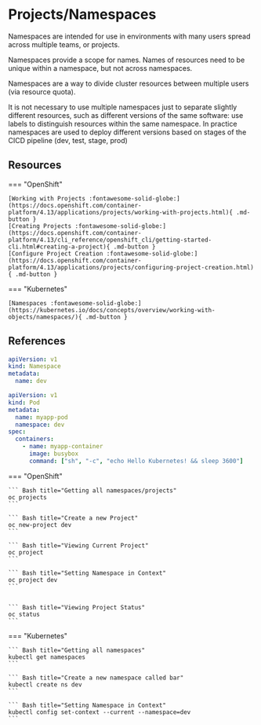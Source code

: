 # Projects/Namespaces

Namespaces are intended for use in environments with many users spread across multiple teams, or projects.

Namespaces provide a scope for names. Names of resources need to be unique within a namespace, but not across namespaces.

Namespaces are a way to divide cluster resources between multiple users (via resource quota).

It is not necessary to use multiple namespaces just to separate slightly different resources, such as different versions of the same software: use labels to distinguish resources within the same namespace. In practice namespaces are used to deploy different versions based on stages of the CICD pipeline (dev, test, stage, prod)

## Resources

=== "OpenShift"

    [Working with Projects :fontawesome-solid-globe:](https://docs.openshift.com/container-platform/4.13/applications/projects/working-with-projects.html){ .md-button }
    [Creating Projects :fontawesome-solid-globe:](https://docs.openshift.com/container-platform/4.13/cli_reference/openshift_cli/getting-started-cli.html#creating-a-project){ .md-button }
    [Configure Project Creation :fontawesome-solid-globe:](https://docs.openshift.com/container-platform/4.13/applications/projects/configuring-project-creation.html){ .md-button }

=== "Kubernetes"

    [Namespaces :fontawesome-solid-globe:](https://kubernetes.io/docs/concepts/overview/working-with-objects/namespaces/){ .md-button }

## References

```yaml title="Namespace YAML"
apiVersion: v1
kind: Namespace
metadata:
  name: dev
```

```yaml title="Pod YAML specifiying Namespace"
apiVersion: v1
kind: Pod
metadata:
  name: myapp-pod
  namespace: dev
spec:
  containers:
    - name: myapp-container
      image: busybox
      command: ["sh", "-c", "echo Hello Kubernetes! && sleep 3600"]
```

=== "OpenShift"

    ``` Bash title="Getting all namespaces/projects"
    oc projects
    ```

    ``` Bash title="Create a new Project"
    oc new-project dev
    ```

    ``` Bash title="Viewing Current Project"
    oc project
    ```

    ``` Bash title="Setting Namespace in Context"
    oc project dev
    ```


    ``` Bash title="Viewing Project Status"
    oc status
    ```

=== "Kubernetes"

    ``` Bash title="Getting all namespaces"
    kubectl get namespaces
    ```

    ``` Bash title="Create a new namespace called bar"
    kubectl create ns dev
    ```

    ``` Bash title="Setting Namespace in Context"
    kubectl config set-context --current --namespace=dev
    ```
